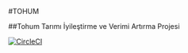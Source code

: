 #TOHUM 

   ##Tohum Tarımı İyileştirme ve Verimi Artırma Projesi
   
  [![CircleCI](https://circleci.com/gh/bil372-tohum/Bil372_TOHUM.svg?style=svg&circle-token=74c284887f620460c4512689b97c658175071f1c)](https://app.circleci.com/pipelines/github/bil372-tohum/Bil372_TOHUM)